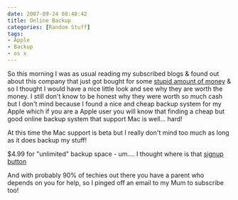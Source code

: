```yaml
---
date: 2007-09-24 08:40:42
title: Online Backup
categories: [Random Stuff]
tags:
- Apple
- Backup
- os x
---
```


So this morning I was as usual reading my subscribed blogs & found out about this company that just got bought for some [stupid amount of money](http://www.techcrunch.com/2007/09/23/breaking-online-backup-startup-mozy-acquired-by-emc-for-76-million/) & so I thought I would have a nice little look and see why they are worth the money. I still don't know to be honest why they were worth so much cash but I don't mind because I found a nice and cheap backup system for my Apple which if you are a Apple user you will know that finding a cheap but good online backup system that support Mac is well... hard!

At this time the Mac support is beta but I really don't mind too much as long as it does backup my stuff!

$4.99 for "unlimited" backup space - um.... I thought where is that [signup button](https://mozy.com/?ref=7JTKA8)

And with probably 90% of techies out there you have a parent who depends on you for help, so I pinged off an email to my Mum to subscribe too!
